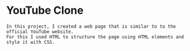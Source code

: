 <!-- Headings -->
# __YouTube Clone__


    In this project, I created a web page that is similar to to the official YouTube website. 
    For this I used HTML to structure the page using HTML elements and style it with CSS.

